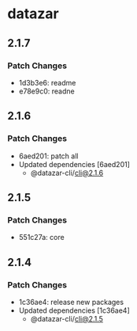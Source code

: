 # datazar

## 2.1.7

### Patch Changes

- 1d3b3e6: readme
- e78e9c0: readne

## 2.1.6

### Patch Changes

- 6aed201: patch all
- Updated dependencies [6aed201]
  - @datazar-cli/cli@2.1.6

## 2.1.5

### Patch Changes

- 551c27a: core

## 2.1.4

### Patch Changes

- 1c36ae4: release new packages
- Updated dependencies [1c36ae4]
  - @datazar-cli/cli@2.1.5
